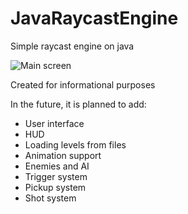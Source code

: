 # JavaRaycastEngine

Simple raycast engine on java

![Main screen](https://github.com/loakdv/JavaRaycastEngine/blob/master/src/main/resources/screenshots/Raycast.png?raw=true)

Created for informational purposes

In the future, it is planned to add:

- User interface
- HUD
- Loading levels from files
- Animation support
- Enemies and AI
- Trigger system
- Pickup system
- Shot system
